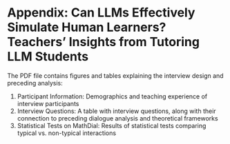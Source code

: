 # Appendix: Can LLMs Effectively Simulate Human Learners? Teachers’ Insights from Tutoring LLM Students

The PDF file contains figures and tables explaining the interview design and preceding analysis:
1. Participant Information: Demographics and teaching experience of interview participants
2. Interview Questions: A table with interview questions, along with their connection to preceding dialogue analysis and theoretical frameworks
3. Statistical Tests on MathDial: Results of statistical tests comparing typical vs. non-typical interactions
